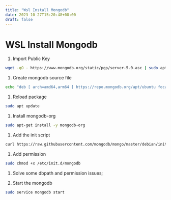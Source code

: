 ```yaml
---
title: "Wsl Install Mongodb"
date: 2023-10-27T15:20:48+08:00
draft: false
---
```

WSL Install Mongodb
===

1. Import Public Key
```bash
wget -qO - https://www.mongodb.org/static/pgp/server-5.0.asc | sudo apt-key add -
```

1.  Create mongodb source file
```bash
echo "deb [ arch=amd64,arm64 ] https://repo.mongodb.org/apt/ubuntu focal/mongodb-org/5.0 multiverse" | sudo tee /etc/apt/sources.list.d/mongodb-org-5.0.list
```

1. Reload package 
```bash
sudo apt update
```

1. Install mongodb-org
```bash
sudo apt-get install -y mongodb-org
```

1. Add the init script

```bash
curl https://raw.githubusercontent.com/mongodb/mongo/master/debian/init.d | sudo tee /etc/init.d/mongodb >/dev/null
```

1. Add permission

```bash
sudo chmod +x /etc/init.d/mongodb
```

1. Solve some dbpath and permission issues;

1. Start the mongodb 

```bash
sudo service mongodb start
```